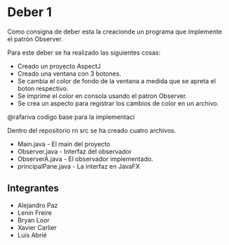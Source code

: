 # Deber 1

Como consigna de deber esta la creacionde un programa que implemente el patrón Observer.

Para este deber se ha realizado las siguientes cosas:

  - Creado un proyecto AspectJ
  - Creado una ventana con 3 botones.
  - Se cambia el color de fondo de la ventana a medida que se apreta el boton respectivo.
  - Se imprime el color en consola usando el patron Observer.
  - Se crea un aspecto para registrar los cambios de color en un archivo.

@rafariva codigo base para la implementaci

Dentro del repositorio rn src se ha creado cuatro archivos.
- Main.java - El main del proyecto
- Observer.java - Interfaz del observador
- ObserverA.java - El observador implementado.
- principalPane.java - La interfaz en JavaFX

Integrantes
----
- Alejandro Paz
- Lenin Freire
- Bryan Loor
- Xavier Carlier
- Luis Abrié

